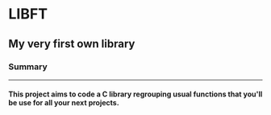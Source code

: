 # LIBFT
## My very first own library
### Summary
___
#### This project aims to code a C library regrouping usual functions that you'll be use for all your next projects.
